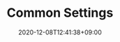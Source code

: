 ---
title: Common Settings
description: 
date: 2020-12-08T12:41:38+09:00
draft: false
weight: 3
image: "" # relative path of /static/images folder
collapse: hide # show | hide | always
type: docs
---